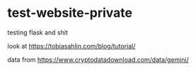 # test-website-private
testing flask and shit

look at https://tobiasahlin.com/blog/tutorial/

data from https://www.cryptodatadownload.com/data/gemini/